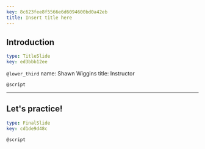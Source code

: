```yaml
---
key: 8c623fee8f5566e6d6094600bd0a42eb
title: Insert title here
---
```


## Introduction

```yaml
type: TitleSlide
key: ed3bbb12ee
```

`@lower_third`
name: Shawn Wiggins
title: Instructor

`@script`


---

## Let's practice!

```yaml
type: FinalSlide
key: cd1de9d48c
```

`@script`
